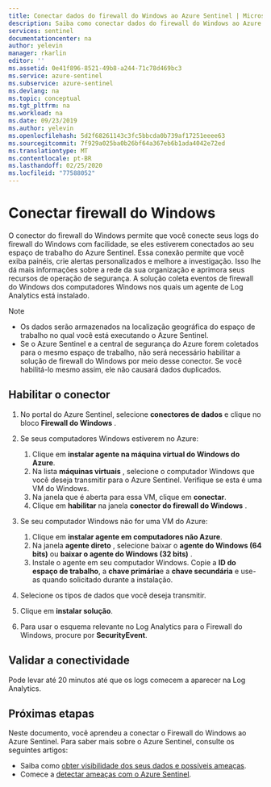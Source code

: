 ```yaml
---
title: Conectar dados do firewall do Windows ao Azure Sentinel | Microsoft Docs
description: Saiba como conectar dados do firewall do Windows ao Azure Sentinel.
services: sentinel
documentationcenter: na
author: yelevin
manager: rkarlin
editor: ''
ms.assetid: 0e41f896-8521-49b8-a244-71c78d469bc3
ms.service: azure-sentinel
ms.subservice: azure-sentinel
ms.devlang: na
ms.topic: conceptual
ms.tgt_pltfrm: na
ms.workload: na
ms.date: 09/23/2019
ms.author: yelevin
ms.openlocfilehash: 5d2f68261143c3fc5bbcda0b739af17251eeee63
ms.sourcegitcommit: 7f929a025ba0b26bf64a367eb6b1ada4042e72ed
ms.translationtype: MT
ms.contentlocale: pt-BR
ms.lasthandoff: 02/25/2020
ms.locfileid: "77588052"
---
```

# <a name="connect-windows-firewall"></a>Conectar firewall do Windows



O conector do firewall do Windows permite que você conecte seus logs do firewall do Windows com facilidade, se eles estiverem conectados ao seu espaço de trabalho do Azure Sentinel. Essa conexão permite que você exiba painéis, crie alertas personalizados e melhore a investigação. Isso lhe dá mais informações sobre a rede da sua organização e aprimora seus recursos de operação de segurança. A solução coleta eventos de firewall do Windows dos computadores Windows nos quais um agente de Log Analytics está instalado. 


> [!NOTE]
> - Os dados serão armazenados na localização geográfica do espaço de trabalho no qual você está executando o Azure Sentinel.
> - Se o Azure Sentinel e a central de segurança do Azure forem coletados para o mesmo espaço de trabalho, não será necessário habilitar a solução de firewall do Windows por meio desse conector. Se você habilitá-lo mesmo assim, ele não causará dados duplicados. 

## <a name="enable-the-connector"></a>Habilitar o conector 

1. No portal do Azure Sentinel, selecione **conectores de dados** e clique no bloco **Firewall do Windows** . 
1.  Se seus computadores Windows estiverem no Azure:
    1. Clique em **instalar agente na máquina virtual do Windows do Azure**.
    1. Na lista **máquinas virtuais** , selecione o computador Windows que você deseja transmitir para o Azure Sentinel. Verifique se esta é uma VM do Windows.
    1. Na janela que é aberta para essa VM, clique em **conectar**.  
    1. Clique em **habilitar** na janela **conector do firewall do Windows** . 

2. Se seu computador Windows não for uma VM do Azure:
    1. Clique em **instalar agente em computadores não Azure**.
    1. Na janela **agente direto** , selecione baixar o **agente do Windows (64 bits)** ou **baixar o agente do Windows (32 bits)** .
    1. Instale o agente em seu computador Windows. Copie a **ID do espaço de trabalho**, a **chave primária**e a **chave secundária** e use-as quando solicitado durante a instalação.

4. Selecione os tipos de dados que você deseja transmitir.
5. Clique em **instalar solução**.
6. Para usar o esquema relevante no Log Analytics para o Firewall do Windows, procure por **SecurityEvent**.

## <a name="validate-connectivity"></a>Validar a conectividade

Pode levar até 20 minutos até que os logs comecem a aparecer na Log Analytics. 



## <a name="next-steps"></a>Próximas etapas
Neste documento, você aprendeu a conectar o Firewall do Windows ao Azure Sentinel. Para saber mais sobre o Azure Sentinel, consulte os seguintes artigos:
- Saiba como [obter visibilidade dos seus dados e possíveis ameaças](quickstart-get-visibility.md).
- Comece a [detectar ameaças com o Azure Sentinel](tutorial-detect-threats-built-in.md).

